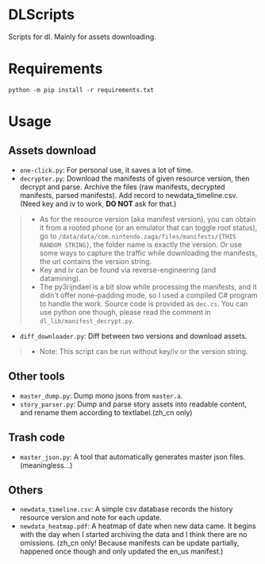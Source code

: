 # DLScripts
Scripts for dl. Mainly for assets downloading.
# Requirements
`python -m pip install -r requirements.txt`
# Usage
## Assets download
- ```one-click.py```: For personal use, it saves a lot of time.
- ```decrypter.py```: Download the manifests of given resource version, then decrypt and parse. Archive the files (raw manifests, decrypted manifests, parsed manifests). Add record to newdata_timeline.csv. (Need key and iv to work, **DO NOT** ask for that.)  
> - As for the resource version (aka manifest version), you can obtain it from a rooted phone (or an emulator that can toggle root status), go to ```/data/data/com.nintendo.zaga/files/manifests/{THIS RANDOM STRING}```, the folder name is exactly the version. Or use some ways to capture the traffic while downloading the manifests, the url contains the version string.
> - Key and iv can be found via reverse-engineering (and datamining).
> - The py3rijndael is a bit slow while processing the manifests, and it didn't offer none-padding mode, so I used a compiled C# program to handle the work. Source code is provided as ```dec.cs```. You can use python one though, please read the comment in ```dl_lib/manifest_decrypt.py```.
- ```diff_downloader.py```: Diff between two versions and download assets.
> - Note: This script can be run without key/iv or the version string.
## Other tools
- ```master_dump.py```: Dump mono jsons from ```master.a```.
- ```story_parser.py```: Dump and parse story assets into readable content, and rename them according to textlabel.(zh_cn only)
## Trash code
- ```master_json.py```: A tool that automatically generates master json files. (meaningless...)
## Others
- ```newdata_timeline.csv```: A simple csv database records the history resource version and note for each update.
- ```newdata_heatmap.pdf```: A heatmap of date when new data came. It begins with the day when I started archiving the data and I think there are no omissions. (zh_cn only! Because manifests can be update partially, happened once though and only updated the en_us manifest.)